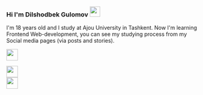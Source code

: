 ### Hi I'm Dilshodbek Gulomov <img src="https://media1.giphy.com/media/hvRJCLFzcasrRAia7z/giphy.gif" width="27px">

I'm 18 years old and I study at Ajou University in Tashkent. Now I'm learning Frontend Web-development, you can see my studying process from my Social media pages (via posts and stories). <br>
<code><a href="http://www.instagram.com/dilshodbek_gulomov" display="inline">
  <img src="http://assets.stickpng.com/images/580b57fcd9996e24bc43c521.png" width="30px">  
</a></code>
<a href="http://www.instagram.com/dilshodbek_gulomov" display="inline">
  <img src="http://assets.stickpng.com/images/580b57fcd9996e24bc43c521.png" width="30px">  
</a>
<a href="http://www.instagram.com/dilshodbek_gulomov">
  <img src="http://assets.stickpng.com/images/580b57fcd9996e24bc43c521.png" width="30px">  
</a>



















<!--
**Dilshodjon2004/Dilshodjon2004** is a ✨ _special_ ✨ repository because its `README.md` (this file) appears on your GitHub profile.

Here are some ideas to get you started:

- 🔭 I’m currently working on ...
- 🌱 I’m currently learning ...
- 👯 I’m looking to collaborate on ...
- 🤔 I’m looking for help with ...
- 💬 Ask me about ...
- 📫 How to reach me: ...
- 😄 Pronouns: ...
- ⚡ Fun fact: ...
-->
